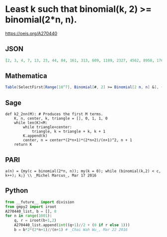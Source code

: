 # Least k such that binomial\(k, 2\) \>\= binomial\(2\*n, n\)\.
https://oeis.org/A270440
## JSON
```JSON
[2, 3, 4, 7, 13, 23, 44, 84, 161, 313, 609, 1189, 2327, 4562, 8958, 17614, 34673, 68318, 134724, 265878, 525066, 1037554, 2051390, 4057939, 8030892, 15900354, 31493446, 62400953, 123682583, 245223436, 486342641, 964809156, 1914483817, 3799849586, 7543612064, 14979070587, 29749371096, 59095356237, 117410567231]
```
## Mathematica
```Mathematica
Table[SelectFirst[Range[10^7], Binomial[#, 2] >= Binomial[2 n, n] &], {n, 0, 22}] (* _Michael De Vlieger_, Mar 17 2016, Version 10 *)
```
## Sage
```Sage
def k2_2nn(M): # Produces the first M terms.
    K, n, center, k, triangle = [], 0, 1, 1, 0
    while len(K)<M:
        while triangle<center:
            triangle, k = triangle + k, k + 1
        K.append(k)
        center, n = center*(2*n+1)*(2*n+2)/(n+1)^2, n + 1
    return K
```
## PARI
```PARI
a(n) = {my(c = binomial(2*n, n)); my(k = 0); while (binomial(k,2) < c, k++); k;} \\ _Michel Marcus_, Mar 17 2016
```
## Python
```Python
from __future__ import division
from gmpy2 import iroot
A270440_list, b = [], 8
for n in range(1001):
    q, r = iroot(b+1,2)
    A270440_list.append(int((q+1)//2 + (0 if r else 1)))
    b = b*2*(2*n+1)//(n+1) # _Chai Wah Wu_, Mar 22 2016
```
